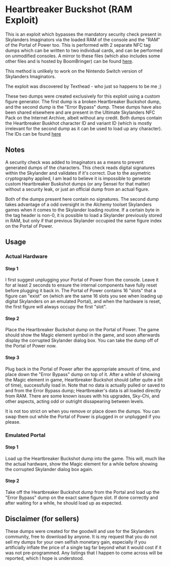 # Heartbreaker Buckshot (RAM Exploit)
This is an exploit which bypasses the mandatory security check present in Skylanders Imaginators via the loaded RAM of the console and the "RAM" of the Portal of Power too. This is performed with 2 separate NFC tag dumps which can be written to two individual cards, and can be performed on unmodified consoles. A mirror to these files (which also includes some other files and is hosted by BoomBringer) can be found [here](https://drive.google.com/file/d/1Py3QECJLKYehkDua5XE6rcs8hwfUGjCB/view).

This method is unlikely to work on the Nintendo Switch version of Skylanders Imaginators.

The exploit was discovered by Texthead - who just so happens to be me ;)

These two dumps were created exclusively for this exploit using a custom figure generator. The first dump is a broken Heartbreaker Buckshot dump, and the second dump is the "Error Bypass" dump. These dumps have also been shared elsewhere and are present in the Ultimate Skylanders NFC Pack on the Internet Archive, albeit without any credit. Both dumps contain the Heartbreaker Buskhot character ID and variant ID (which is mostly irrelevant for the second dump as it can be used to load up any character). The IDs can be found [here](https://github.com/Texthead1/Skylander-IDs?tab=readme-ov-file#imaginators-1)

## Notes
A security check was added to Imaginators as a means to prevent generated dumps of the characters. This check reads digital signatures within the Skylander and validates if it's correct. Due to the asymetric cryptography applied, I am lead to believe it is impossible to generate custom Heartbreaker Buskshot dumps (or any Sensei for that matter) without a security leak, or just an official dump from an actual figure.

Both of the dumps present here contain no signatures. The second dump takes advantage of a odd oversight in the Alchemy toolset Skylanders games when it comes to the Skylander loading routine. If a certain byte in the tag header is non-0, it is possible to load a Skylander previously stored in RAM, but only if that previous Skylander occupied the same figure index on the Portal of Power.

## Usage
### Actual Hardware
#### Step 1
I first suggest unplugging your Portal of Power from the console. Leave it for at least 2 seconds to ensure the internal components have fully reset before plugging it back in. The Portal of Power contains 16 "slots" that a figure can "exist" on (which are the same 16 slots you see when loading up digital Skylanders on an emulated Portal), and when the hardware is reset, the first figure will always occupy the first "slot".
#### Step 2
Place the Heartbreaker Buckshot dump on the Portal of Power. The game should show the Magic element symbol in the game, and soon afterwards display the corrupted Skylander dialog box. You can take the dump off of the Portal of Power now.
#### Step 3
Plug back in the Portal of Power after the appropriate amount of time, and place down the "Error Bypass" dump on top of it. After a while of showing the Magic element in game, Heartbreaker Buckshot should (after quite a bit of time), successfully load in. Note that no data is actually pulled or saved to and from the Error Bypass dump; Heartbreaker's data is all loaded directly from RAM. There are some known issues with his upgrades, Sky-Chi, and other aspects, acting odd or outright dissapearing between levels.

It is not too strict on when you remove or place down the dumps. You can swap them out while the Portal of Power is plugged in or unplugged if you please.
### Emulated Portal
#### Step 1
Load up the Heartbreaker Buckshot dump into the game. This will, much like the actual hardware, show the Magic element for a while before showing the corrupted Skylander dialog box again.
#### Step 2
Take off the Heartbreaker Buckshot dump from the Portal and load up the "Error Bypass" dump on the exact same figure slot. If done correctly and after waiting for a while, he should load up as expected.

## Disclaimer (for sellers)
These dumps were created for the goodwill and use for the Skylanders community, free to download by anyone. It is my request that you do not sell my dumps for your own selfish monetary gain, especially if you artificially inflate the price of a single tag far beyond what it would cost if it was not pre-programmed. Any listings that I happen to come across will be reported, which I hope is understood.
